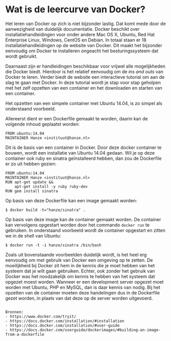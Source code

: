 # Wat is de leercurve van Docker?

Het leren van Docker op zich is niet bijzonder lastig. Dat komt mede door de aanwezigheid van duidelijk documentatie. Docker beschikt over installatiehandleidingen voor onder andere Mac OS X, Ubuntu, Red Hat Enterprise Linux, Windows, CentOS en Debian. In totaal staan er 18 installatiehandleidingen op de website van Docker. Dit maakt het bijzonder eenvoudig om Docker te installeren ongeacht het besturingssysteem dat wordt gebruikt.

Daarnaast zijn er handleidingen beschikbaar voor vrijwel alle mogelijkheden die Docker biedt. Hierdoor is het relatief eenvoudig om de *ins and outs* van Docker te leren. Verder biedt de website een interactieve tutorial om aan de slag te gaan met Docker. In deze tutorial wordt je stap voor stap geholpen met het zelf opzetten van een container en het downloaden en starten van een container.

Het opzetten van een simpele container met Ubuntu 14.04, is zo simpel als onderstaand voorbeeld.

Allereerst dient er een Dockerfile gemaakt te worden, daarin kan de volgende inhoud geplaatst worden:

```
FROM ubuntu:14.04
MAINTAINER Hanze <instituut@hanze.nl>
```

Dit is de basis van een container in Docker. Door deze docker container te bouwen, wordt een installatie van Ubuntu 14.04 gedaan. Wil je op deze container ook ruby en sinatra geïnstalleerd hebben, dan zou de Dockerfile er zo uit hebben gezien:

```
FROM ubuntu:14.04
MAINTAINER Hanze <instituut@hanze.nl>
RUN apt-get update &&
    apt-get install -y ruby ruby-dev
RUN gem install sinatra
```

Op basis van deze Dockerfile kan een image gemaakt worden:

```
$ docker build -t="hanze/sinatra" .
```

Op basis van deze image kan de container gemaakt worden. De container kan vervolgens opgestart worden door het commando `docker run` te gebruiken. In onderstaand voorbeeld wordt de container opgestart en zitten we in de shell van Ubuntu:

```
$ docker run -t -i hanze/sinatra /bin/bash
```

Zoals uit bovenstaande voorbeelden duidelijk wordt, is het heel erg eenvoudig om met gebruik van Docker een omgeving op te zetten. De moeilijkheid bij Docker zit hem in de kennis die je moet hebben van het systeem dat je wilt gaan gebruiken. Echter, ook zonder het gebruik van Docker was het noodzakelijk om kennis te hebben van het systeem dat opgezet moest worden. Wanneer er een development server opgezet moet worden met Ubuntu, PHP en MySQL, dan is daar kennis van nodig. Bij het opzetten van de container moeten deze handelingen dus in de Dockerfile gezet worden, in plaats van dat deze op de server worden uitgevoerd.

```

Bronnen:
- https://www.docker.com/tryit/
- https://docs.docker.com/installation/#installation
- https://docs.docker.com/installation/#user-guide
- https://docs.docker.com/userguide/dockerimages/#building-an-image-from-a-dockerfile

```
